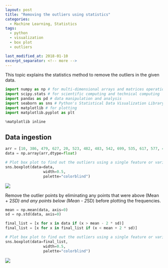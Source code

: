 ```yaml
---
layout: post
title: "Removing the outliers using statistics"
categories:
  - Machine Learning, Statistics
tags:
  - python
  - visualization
  - box plot
  - outliers

last_modified_at: 2018-01-10
excerpt_separator: <!-- more -->
---
```


This topic explains the statistics method to remove the outliers in the given data.
<!-- more -->

```python
import numpy as np # for multi-dimensional arrays and matrices operations
import scipy.stats # for scientific computing and technical computing
import pandas as pd # data manipulation and analysis
import seaborn as sns # Python's Statistical Data Visualization Library
import matplotlib # for plotting
import matplotlib.pyplot as plt
```


```python
%matplotlib inline
```

## Data ingestion

```python
arr = [10, 386, 479, 627, 20, 523, 482, 483, 542, 699, 535, 617, 577, 471, 615, 583, 441, 562, 563, 527, 453, 530, 433, 541, 585, 704, 443, 569, 430, 637, 331, 511, 552, 496, 484, 566, 554, 472, 335, 440, 579, 341, 545, 615, 548, 604, 439, 556, 442, 461, 624, 611, 444, 578, 405, 487, 490, 496, 398, 512, 422, 455, 449, 432, 607, 679, 434, 597, 639, 565, 415, 486, 668, 414, 665, 763, 557, 304, 404, 454, 689, 610, 483, 441, 657, 590, 492, 476, 437, 483, 529, 363, 711, 543]
data = np.array(arr,dtype=float)
```


```python
# Plot box plot to find out the outliers using a single feature or variable
sns.boxplot(data=data,
                 width=0.5,
                 palette="colorblind")
```


![]({{"/images/ML_4_1.png"|absolute_url}})


Remove the outlier points by eliminating any points that were above (Mean + 2*SD) and any points below (Mean - 2*SD) before plotting the frequencies.


```python
mean = np.mean(data, axis=0)
sd = np.std(data, axis=0)

final_list = [x for x in data if (x > mean - 2 * sd)]
final_list = [x for x in final_list if (x < mean + 2 * sd)]

```


```python
# Plot box plot to find out the outliers using a single feature or variable
sns.boxplot(data=final_list,
                 width=0.5,
                 palette="colorblind")
```


![]({{"/images/ML_4_2.png"|absolute_url}})
